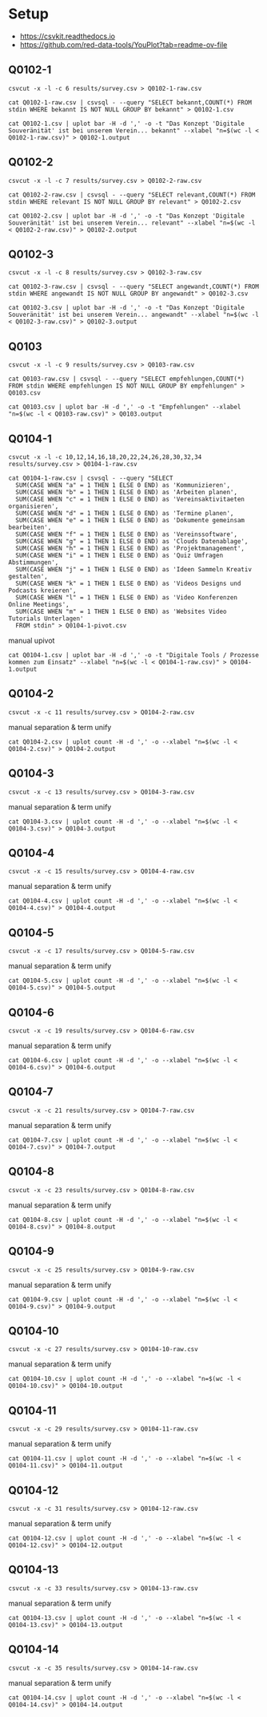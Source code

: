 # Setup

- https://csvkit.readthedocs.io
- https://github.com/red-data-tools/YouPlot?tab=readme-ov-file

## Q0102-1

```
csvcut -x -l -c 6 results/survey.csv > Q0102-1-raw.csv
```

```
cat Q0102-1-raw.csv | csvsql - --query "SELECT bekannt,COUNT(*) FROM stdin WHERE bekannt IS NOT NULL GROUP BY bekannt" > Q0102-1.csv
```

```
cat Q0102-1.csv | uplot bar -H -d ',' -o -t "Das Konzept 'Digitale Souveränität' ist bei unserem Verein... bekannt" --xlabel "n=$(wc -l < Q0102-1-raw.csv)" > Q0102-1.output
```

## Q0102-2

```
csvcut -x -l -c 7 results/survey.csv > Q0102-2-raw.csv
```

```
cat Q0102-2-raw.csv | csvsql - --query "SELECT relevant,COUNT(*) FROM stdin WHERE relevant IS NOT NULL GROUP BY relevant" > Q0102-2.csv
```

```
cat Q0102-2.csv | uplot bar -H -d ',' -o -t "Das Konzept 'Digitale Souveränität' ist bei unserem Verein... relevant" --xlabel "n=$(wc -l < Q0102-2-raw.csv)" > Q0102-2.output
```

## Q0102-3

```
csvcut -x -l -c 8 results/survey.csv > Q0102-3-raw.csv
```

```
cat Q0102-3-raw.csv | csvsql - --query "SELECT angewandt,COUNT(*) FROM stdin WHERE angewandt IS NOT NULL GROUP BY angewandt" > Q0102-3.csv
```

```
cat Q0102-3.csv | uplot bar -H -d ',' -o -t "Das Konzept 'Digitale Souveränität' ist bei unserem Verein... angewandt" --xlabel "n=$(wc -l < Q0102-3-raw.csv)" > Q0102-3.output
```

## Q0103

```
csvcut -x -l -c 9 results/survey.csv > Q0103-raw.csv
```

```
cat Q0103-raw.csv | csvsql - --query "SELECT empfehlungen,COUNT(*) FROM stdin WHERE empfehlungen IS NOT NULL GROUP BY empfehlungen" > Q0103.csv
```

```
cat Q0103.csv | uplot bar -H -d ',' -o -t "Empfehlungen" --xlabel "n=$(wc -l < Q0103-raw.csv)" > Q0103.output
```

## Q0104-1

```
csvcut -x -l -c 10,12,14,16,18,20,22,24,26,28,30,32,34 results/survey.csv > Q0104-1-raw.csv
```

```
cat Q0104-1-raw.csv | csvsql - --query "SELECT
  SUM(CASE WHEN "a" = 1 THEN 1 ELSE 0 END) as 'Kommunizieren',
  SUM(CASE WHEN "b" = 1 THEN 1 ELSE 0 END) as 'Arbeiten planen',
  SUM(CASE WHEN "c" = 1 THEN 1 ELSE 0 END) as 'Vereinsaktivitaeten organisieren',
  SUM(CASE WHEN "d" = 1 THEN 1 ELSE 0 END) as 'Termine planen',
  SUM(CASE WHEN "e" = 1 THEN 1 ELSE 0 END) as 'Dokumente gemeinsam bearbeiten',
  SUM(CASE WHEN "f" = 1 THEN 1 ELSE 0 END) as 'Vereinssoftware',
  SUM(CASE WHEN "g" = 1 THEN 1 ELSE 0 END) as 'Clouds Datenablage',
  SUM(CASE WHEN "h" = 1 THEN 1 ELSE 0 END) as 'Projektmanagement',
  SUM(CASE WHEN "i" = 1 THEN 1 ELSE 0 END) as 'Quiz Umfragen Abstimmungen',
  SUM(CASE WHEN "j" = 1 THEN 1 ELSE 0 END) as 'Ideen Sammeln Kreativ gestalten',
  SUM(CASE WHEN "k" = 1 THEN 1 ELSE 0 END) as 'Videos Designs und Podcasts kreieren',
  SUM(CASE WHEN "l" = 1 THEN 1 ELSE 0 END) as 'Video Konferenzen Online Meetings',
  SUM(CASE WHEN "m" = 1 THEN 1 ELSE 0 END) as 'Websites Video Tutorials Unterlagen'
  FROM stdin" > Q0104-1-pivot.csv
```

manual upivot

```
cat Q0104-1.csv | uplot bar -H -d ',' -o -t "Digitale Tools / Prozesse kommen zum Einsatz" --xlabel "n=$(wc -l < Q0104-1-raw.csv)" > Q0104-1.output
```

## Q0104-2

```
csvcut -x -c 11 results/survey.csv > Q0104-2-raw.csv
```

manual separation & term unify

```
cat Q0104-2.csv | uplot count -H -d ',' -o --xlabel "n=$(wc -l < Q0104-2.csv)" > Q0104-2.output
```


## Q0104-3

```
csvcut -x -c 13 results/survey.csv > Q0104-3-raw.csv
```

manual separation & term unify

```
cat Q0104-3.csv | uplot count -H -d ',' -o --xlabel "n=$(wc -l < Q0104-3.csv)" > Q0104-3.output
```

## Q0104-4

```
csvcut -x -c 15 results/survey.csv > Q0104-4-raw.csv
```

manual separation & term unify

```
cat Q0104-4.csv | uplot count -H -d ',' -o --xlabel "n=$(wc -l < Q0104-4.csv)" > Q0104-4.output
```

## Q0104-5

```
csvcut -x -c 17 results/survey.csv > Q0104-5-raw.csv
```

manual separation & term unify

```
cat Q0104-5.csv | uplot count -H -d ',' -o --xlabel "n=$(wc -l < Q0104-5.csv)" > Q0104-5.output
```

## Q0104-6

```
csvcut -x -c 19 results/survey.csv > Q0104-6-raw.csv
```

manual separation & term unify

```
cat Q0104-6.csv | uplot count -H -d ',' -o --xlabel "n=$(wc -l < Q0104-6.csv)" > Q0104-6.output
```

## Q0104-7

```
csvcut -x -c 21 results/survey.csv > Q0104-7-raw.csv
```

manual separation & term unify

```
cat Q0104-7.csv | uplot count -H -d ',' -o --xlabel "n=$(wc -l < Q0104-7.csv)" > Q0104-7.output
```

## Q0104-8

```
csvcut -x -c 23 results/survey.csv > Q0104-8-raw.csv
```

manual separation & term unify

```
cat Q0104-8.csv | uplot count -H -d ',' -o --xlabel "n=$(wc -l < Q0104-8.csv)" > Q0104-8.output
```

## Q0104-9

```
csvcut -x -c 25 results/survey.csv > Q0104-9-raw.csv
```

manual separation & term unify

```
cat Q0104-9.csv | uplot count -H -d ',' -o --xlabel "n=$(wc -l < Q0104-9.csv)" > Q0104-9.output
```

## Q0104-10

```
csvcut -x -c 27 results/survey.csv > Q0104-10-raw.csv
```

manual separation & term unify

```
cat Q0104-10.csv | uplot count -H -d ',' -o --xlabel "n=$(wc -l < Q0104-10.csv)" > Q0104-10.output
```

## Q0104-11

```
csvcut -x -c 29 results/survey.csv > Q0104-11-raw.csv
```

manual separation & term unify

```
cat Q0104-11.csv | uplot count -H -d ',' -o --xlabel "n=$(wc -l < Q0104-11.csv)" > Q0104-11.output
```

## Q0104-12

```
csvcut -x -c 31 results/survey.csv > Q0104-12-raw.csv
```

manual separation & term unify

```
cat Q0104-12.csv | uplot count -H -d ',' -o --xlabel "n=$(wc -l < Q0104-12.csv)" > Q0104-12.output
```

## Q0104-13

```
csvcut -x -c 33 results/survey.csv > Q0104-13-raw.csv
```

manual separation & term unify

```
cat Q0104-13.csv | uplot count -H -d ',' -o --xlabel "n=$(wc -l < Q0104-13.csv)" > Q0104-13.output
```

## Q0104-14

```
csvcut -x -c 35 results/survey.csv > Q0104-14-raw.csv
```

manual separation & term unify

```
cat Q0104-14.csv | uplot count -H -d ',' -o --xlabel "n=$(wc -l < Q0104-14.csv)" > Q0104-14.output
```